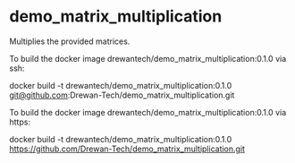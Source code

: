 # demo_matrix_multiplication
Multiplies the provided matrices.

To build the docker image drewantech/demo_matrix_multiplication:0.1.0 via ssh:

docker build -t drewantech/demo_matrix_multiplication:0.1.0 git@github.com:Drewan-Tech/demo_matrix_multiplication.git

To build the docker image drewantech/demo_matrix_multiplication:0.1.0 via https:

docker build -t drewantech/demo_matrix_multiplication:0.1.0 https://github.com/Drewan-Tech/demo_matrix_multiplication.git
